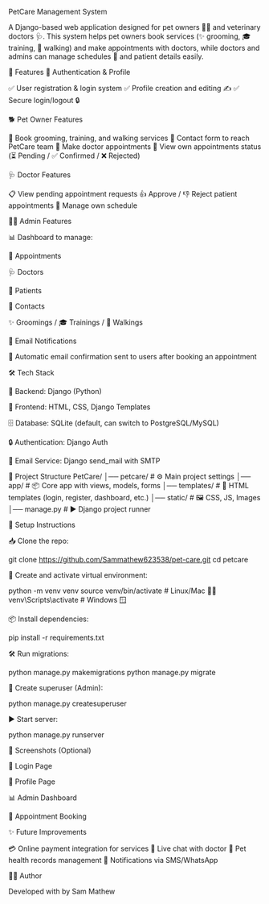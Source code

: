 PetCare Management System

A Django-based web application designed for pet owners 🐶🐱 and veterinary doctors 🩺.
This system helps pet owners book services (✨ grooming, 🎓 training, 🚶 walking) and make appointments with doctors, while doctors and admins can manage schedules 📅 and patient details easily.

🚀 Features
🔑 Authentication & Profile

✅ User registration & login system
✅ Profile creation and editing ✍️
✅ Secure login/logout 🔒

🐕 Pet Owner Features

🐾 Book grooming, training, and walking services
📩 Contact form to reach PetCare team
📅 Make doctor appointments
👀 View own appointments status (⏳ Pending / ✅ Confirmed / ❌ Rejected)

🩺 Doctor Features

📋 View pending appointment requests
👍 Approve / 👎 Reject patient appointments
📅 Manage own schedule

👨‍💻 Admin Features

📊 Dashboard to manage:

📅 Appointments

🩺 Doctors

👥 Patients

📩 Contacts

✨ Groomings / 🎓 Trainings / 🚶 Walkings

📧 Email Notifications

📨 Automatic email confirmation sent to users after booking an appointment

🛠 Tech Stack

🐍 Backend: Django (Python)

🎨 Frontend: HTML, CSS, Django Templates

🗄️ Database: SQLite (default, can switch to PostgreSQL/MySQL)

🔒 Authentication: Django Auth

📧 Email Service: Django send_mail with SMTP

📂 Project Structure
PetCare/
│── petcare/            # ⚙️ Main project settings
│── app/                # 📦 Core app with views, models, forms
│── templates/          # 🎨 HTML templates (login, register, dashboard, etc.)
│── static/             # 🖼️ CSS, JS, Images
│── manage.py           # ▶️ Django project runner

🔧 Setup Instructions

📥 Clone the repo:

git clone https://github.com/Sammathew623538/pet-care.git
cd petcare


🌱 Create and activate virtual environment:

python -m venv venv
source venv/bin/activate   # Linux/Mac 🐧🍏
venv\Scripts\activate      # Windows 🪟


📦 Install dependencies:

pip install -r requirements.txt


🛠 Run migrations:

python manage.py makemigrations
python manage.py migrate


👑 Create superuser (Admin):

python manage.py createsuperuser


▶️ Start server:

python manage.py runserver

📸 Screenshots (Optional)

🔐 Login Page

👤 Profile Page

📊 Admin Dashboard

📅 Appointment Booking

✨ Future Improvements

💳 Online payment integration for services
💬 Live chat with doctor
📜 Pet health records management
📱 Notifications via SMS/WhatsApp

👨‍💻 Author

Developed with  by Sam Mathew
